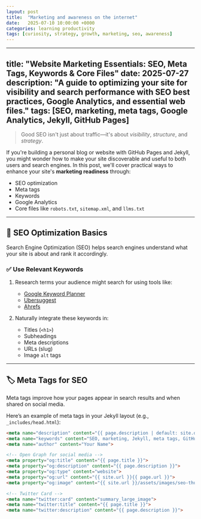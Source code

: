 ```yaml
---
layout: post
title:  "Marketing and awareness on the internet"
date:   2025-07-10 10:00:00 +0000
categories: learning productivity
tags: [curiosity, strategy, growth, marketing, seo, awareness]
---
```


---
title: "Website Marketing Essentials: SEO, Meta Tags, Keywords & Core Files"
date: 2025-07-27
description: "A guide to optimizing your site for visibility and search performance with SEO best practices, Google Analytics, and essential web files."
tags: [SEO, marketing, meta tags, Google Analytics, Jekyll, GitHub Pages]
---

> Good SEO isn't just about traffic—it's about *visibility*, *structure*, and *strategy*.

If you're building a personal blog or website with GitHub Pages and Jekyll, you might wonder how to make your site discoverable and useful to both users and search engines. In this post, we'll cover practical ways to enhance your site's **marketing readiness** through:

- SEO optimization
- Meta tags
- Keywords
- Google Analytics
- Core files like `robots.txt`, `sitemap.xml`, and `llms.txt`

---

## 🚀 SEO Optimization Basics

Search Engine Optimization (SEO) helps search engines understand what your site is about and rank it accordingly.

### ✅ Use Relevant Keywords

1. Research terms your audience might search for using tools like:
   - [Google Keyword Planner](https://ads.google.com/home/tools/keyword-planner/)
   - [Ubersuggest](https://neilpatel.com/ubersuggest/)
   - [Ahrefs](https://ahrefs.com/keywords-explorer)

2. Naturally integrate these keywords in:
   - Titles (`<h1>`)
   - Subheadings
   - Meta descriptions
   - URLs (slug)
   - Image `alt` tags

---

## 🏷️ Meta Tags for SEO

Meta tags improve how your pages appear in search results and when shared on social media.

Here’s an example of meta tags in your Jekyll layout (e.g., `_includes/head.html`):

```html
<meta name="description" content="{{ page.description | default: site.description }}">
<meta name="keywords" content="SEO, marketing, Jekyll, meta tags, GitHub Pages">
<meta name="author" content="Your Name">

<!-- Open Graph for social media -->
<meta property="og:title" content="{{ page.title }}">
<meta property="og:description" content="{{ page.description }}">
<meta property="og:type" content="website">
<meta property="og:url" content="{{ site.url }}{{ page.url }}">
<meta property="og:image" content="{{ site.url }}/assets/images/seo-thumbnail.png">

<!-- Twitter Card -->
<meta name="twitter:card" content="summary_large_image">
<meta name="twitter:title" content="{{ page.title }}">
<meta name="twitter:description" content="{{ page.description }}">
```
